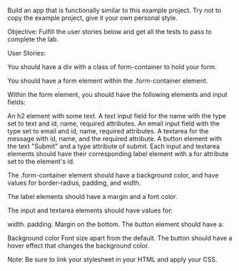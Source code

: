 Build an app that is functionally similar to this example project. Try not to copy the example project, give it your own personal style.

Objective: Fulfill the user stories below and get all the tests to pass to complete the lab.

User Stories:

You should have a div with a class of form-container to hold your form.

You should have a form element within the .form-container element.

Within the form element, you should have the following elements and input fields:

An h2 element with some text.
A text input field for the name with the type set to text and id, name, required attributes.
An email input field with the type set to email and id, name, required attributes.
A textarea for the message with id, name, and the required attribute.
A button element with the text "Submit" and a type attribute of submit.
Each input and textarea elements should have their corresponding label element with a for attribute set to the element's id.

The .form-container element should have a background color, and have values for border-radius, padding, and width.

The label elements should have a margin and a font color.

The input and textarea elements should have values for:

width.
padding.
Margin on the bottom.
The button element should have a:

Background color
Font size apart from the default.
The button should have a hover effect that changes the background color.

Note: Be sure to link your stylesheet in your HTML and apply your CSS.
